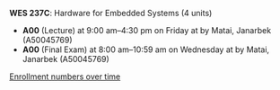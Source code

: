 **WES 237C**: Hardware for Embedded Systems (4 units)

- **A00** (Lecture) at 9:00 am–4:30 pm on Friday at   by Matai, Janarbek (A50045769)
- **A00** (Final Exam) at 8:00 am–10:59 am on Wednesday at   by Matai, Janarbek (A50045769)

[Enrollment numbers over time](./WES237C.tsv)
